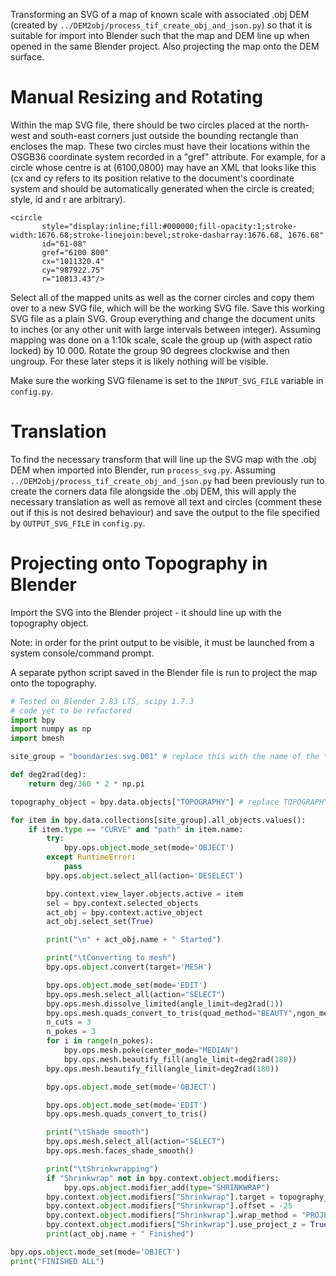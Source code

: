 Transforming an SVG of a map of known scale with associated .obj DEM (created by `../DEM2obj/process_tif_create_obj_and_json.py`) so that it is suitable for import into Blender such that the map and DEM line up when opened in the same Blender project. Also projecting the map onto the DEM surface.

# Manual Resizing and Rotating
Within the map SVG file, there should be two circles placed at the north-west and south-east corners just outside the bounding rectangle than encloses the map. These two circles must have their locations within the OSGB36 coordinate system recorded in a "gref" attribute. For example, for a circle whose centre is at (6100,0800) may have an XML that looks like this (cx and cy refers to its position relative to the document's coordinate system and should be automatically generated when the circle is created; style, id and r are arbitrary).
```
<circle
       style="display:inline;fill:#000000;fill-opacity:1;stroke-width:1676.68;stroke-linejoin:bevel;stroke-dasharray:1676.68, 1676.68"
       id="61-08"
       gref="6100 800"
       cx="1011320.4"
       cy="987922.75"
       r="10813.43"/>
```

Select all of the mapped units as well as the corner circles and copy them over to a new SVG file, which will be the working SVG file. Save this working SVG file as a plain SVG. Group everything and change the document units to inches (or any other unit with large intervals between integer). Assuming mapping was done on a 1:10k scale, scale the group up (with aspect ratio locked) by 10 000. Rotate the group 90 degrees clockwise and then ungroup. For these later steps it is likely nothing will be visible.

Make sure the working SVG filename is set to the `INPUT_SVG_FILE` variable in `config.py`.

# Translation
To find the necessary transform that will line up the SVG map with the .obj DEM when imported into Blender, run `process_svg.py`. Assuming `../DEM2obj/process_tif_create_obj_and_json.py` had been previously run to create the corners data file alongside the .obj DEM, this will apply  the necessary translation as well as remove all text and circles (comment these out if this is not desired behaviour) and save the output to the file specified by `OUTPUT_SVG_FILE` in `config.py`.

# Projecting onto Topography in Blender
Import the SVG into the Blender project - it should line up with the topography object.

Note: in order for the print output to be visible, it must be launched from a system console/command prompt.

A separate python script saved in the Blender file is run to project the map onto the topography.

```python
# Tested on Blender 2.83 LTS, scipy 1.7.3
# code yet to be refactored
import bpy
import numpy as np
import bmesh

site_group = "boundaries.svg.001" # replace this with the name of the *group* (of objects) that represents the import of output_svg_file in config.py

def deg2rad(deg):
    return deg/360 * 2 * np.pi

topography_object = bpy.data.objects["TOPOGRAPHY"] # replace TOPOGRAPHY with the name of the topography *object*

for item in bpy.data.collections[site_group].all_objects.values():
    if item.type == "CURVE" and "path" in item.name:
        try:
            bpy.ops.object.mode_set(mode='OBJECT')
        except RuntimeError:
            pass
        bpy.ops.object.select_all(action='DESELECT')

        bpy.context.view_layer.objects.active = item
        sel = bpy.context.selected_objects
        act_obj = bpy.context.active_object
        act_obj.select_set(True)

        print("\n" + act_obj.name + " Started")

        print("\tConverting to mesh")
        bpy.ops.object.convert(target='MESH')

        bpy.ops.object.mode_set(mode='EDIT')
        bpy.ops.mesh.select_all(action="SELECT")
        bpy.ops.mesh.dissolve_limited(angle_limit=deg2rad(1))
        bpy.ops.mesh.quads_convert_to_tris(quad_method="BEAUTY",ngon_method="BEAUTY")
        n_cuts = 3
        n_pokes = 3
        for i in range(n_pokes):
            bpy.ops.mesh.poke(center_mode="MEDIAN")
            bpy.ops.mesh.beautify_fill(angle_limit=deg2rad(180))
        bpy.ops.mesh.beautify_fill(angle_limit=deg2rad(180))

        bpy.ops.object.mode_set(mode='OBJECT')

        bpy.ops.object.mode_set(mode='EDIT')
        bpy.ops.mesh.quads_convert_to_tris()

        print("\tShade smooth")
        bpy.ops.mesh.select_all(action="SELECT")
        bpy.ops.mesh.faces_shade_smooth()

        print("\tShrinkwrapping")
        if "Shrinkwrap" not in bpy.context.object.modifiers:
            bpy.ops.object.modifier_add(type="SHRINKWRAP")
        bpy.context.object.modifiers["Shrinkwrap"].target = topography_object
        bpy.context.object.modifiers["Shrinkwrap"].offset = -25
        bpy.context.object.modifiers["Shrinkwrap"].wrap_method = "PROJECT"
        bpy.context.object.modifiers["Shrinkwrap"].use_project_z = True
        print(act_obj.name + " Finished")

bpy.ops.object.mode_set(mode='OBJECT')
print("FINISHED ALL")
```
